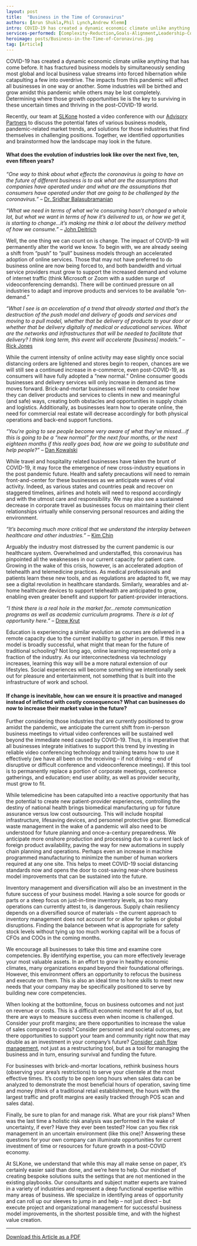 ```yaml
---
layout: post
title:  "Business in the Time of Coronavirus"
authors: [Arun Shukla,Phil Lynch,Andrew Klemm]
intro: COVID-19 has created a dynamic economic climate unlike anything that has come before. It has fractured business models by simultaneously sending most global and local business value streams into forced hibernation while catapulting a few into overdrive. The impacts from this pandemic will affect all businesses in one way or another. Some industries will be birthed and grow amidst this pandemic while others may be lost completely. Determining where those growth opportunities lie is the key to surviving in these uncertain times and thriving in the post-COVID-19 world. 
services-performed: [Complexity-Reduction,Goals-Alignment,Leadership-Coaching-and-Leadership-Facilitation,Operationalizing-Strategy,Innovation-Management]
heroimage: posts/Business-in-the-Time-of-Coronavirus.jpg
tag: [Article]
---
```

COVID-19 has created a dynamic economic climate unlike anything that has come before. It has fractured business models by simultaneously sending most global and local business value streams into forced hibernation while catapulting a few into overdrive. The impacts from this pandemic will affect all businesses in one way or another. Some industries will be birthed and grow amidst this pandemic while others may be lost completely. Determining where those growth opportunities lie is the key to surviving in these uncertain times and thriving in the post-COVID-19 world. 

Recently, our team at <a href="https://slkone.com/team/">SLKone</a> hosted a video conference with our <a href="https://slkone.com/advisory-partners/">Advisory Partners</a> to discuss the potential fates of various business models, pandemic-related market trends, and solutions for those industries that find themselves in challenging positions. Together, we identified opportunities and brainstormed how the landscape may look in the future.

#### What does the evolution of industries look like over the next five, ten, even fifteen years?

<i>“One way to think about what effects the coronavirus is going to have on the future of different business is to ask what are the assumptions that companies have operated under and what are the assumptions that consumers have operated under that are going to be challenged by the coronavirus.”</i> – <a href="https://slkone.com/advisors/Sridhar-Balasubramanian/">Dr. Sridhar Balasubramanian</a>

<i>“What we need in terms of what we’re consuming hasn’t changed a whole lot, but what we want in terms of how it’s delivered to us, or how we get it, is starting to change...it’s making me think a lot about the delivery method of how we consume.”</i> – <a href="https://slkone.com/advisors/John-Deitrich/">John Deitrich</a>

Well, the one thing we can count on is change. The impact of COVID-19 will permanently alter the world we know. To begin with, we are already seeing a shift from “push” to “pull” business models through an accelerated adoption of online services. Those that may not have preferred to do business online are now being forced to, and both bandwidth and virtual service providers must grow to support the increased demand and volume of internet traffic (think Microsoft or Zoom with a sudden surge of videoconferencing demands). There will be continued pressure on all industries to adapt and improve products and services to be available “on-demand.” 

<i>“What I see is an acceleration of a trend that already started and that’s the destruction of the push model and delivery of goods and services and moving to a pull model, whether that be delivery of products to your door or whether that be delivery digitally of medical or educational services. What are the networks and infrastructures that will be needed to facilitate that delivery? I think long term, this event will accelerate [business] models.”</i> – <a href="https://slkone.com/advisors/Rick-Jones/">Rick Jones</a>

While the current intensity of online activity may ease slightly once social distancing orders are lightened and stores begin to reopen, chances are we will still see a continued increase in e-commerce, even post-COVID-19, as consumers will have fully adopted a “new normal.” Online consumer goods businesses and delivery services will only increase in demand as time moves forward. Brick-and-mortar businesses will need to consider how they can deliver products and services to clients in new and meaningful (and safe) ways, creating both obstacles and opportunities in supply chain and logistics. Additionally, as businesses learn how to operate online, the need for commercial real estate will decrease accordingly for both physical operations and back-end support functions.

<i>“You’re going to see people become very aware of what they’ve missed…if this is going to be a “new normal” for the next four months, or the next eighteen months if this really goes bad, how are we going to substitute and help people?”</i> – <a href="https://slkone.com/advisors/Dan-Kowalski/">Dan Kowalski</a>

While travel and hospitality related businesses have taken the brunt of COVID-19, it may force the emergence of new cross-industry equations in the post pandemic future. Health and safety precautions will need to remain front-and-center for these businesses as we anticipate waves of viral activity. Indeed, as various states and countries peak and recover on staggered timelines, airlines and hotels will need to respond accordingly and with the utmost care and responsibility. We may also see a sustained decrease in corporate travel as businesses focus on maintaining their client relationships virtually while conserving personal resources and aiding the environment.

<i>“It’s becoming much more critical that we understand the interplay between healthcare and other industries.”</i> – <a href="https://slkone.com/advisors/Kim-Chin/">Kim Chin</a>  

Arguably the industry most distressed by the current pandemic is our healthcare system. Overwhelmed and understaffed, this coronavirus has pinpointed all the weaknesses in our current capacity for patient care. Growing in the wake of this crisis, however, is an accelerated adoption of telehealth and telemedicine practices. As medical professionals and patients learn these new tools, and as regulations are adapted to fit, we may see a digital revolution in healthcare standards. Similarly, wearables and at-home healthcare devices to support telehealth are anticipated to grow, enabling even greater benefit and support for patient-provider interactions.

<i>“I think there is a real hole in the market for…remote communication programs as well as academic curriculum programs. There is a lot of opportunity here.”</i> – <a href="https://slkone.com/advisors/Drew-Krut/">Drew Krut</a>

Education is experiencing a similar evolution as courses are delivered in a remote capacity due to the current inability to gather in person. If this new model is broadly successful, what might that mean for the future of traditional schooling? Not long ago, online learning represented only a fraction of the industry. As our interconnectedness via technology increases, learning this way will be a more natural extension of our lifestyles. Social experiences will become something we intentionally seek out for pleasure and entertainment, not something that is built into the infrastructure of work and school. 

#### If change is inevitable, how can we ensure it is proactive and managed instead of inflicted with costly consequences? What can businesses do now to increase their market value in the future?

Further considering those industries that are currently positioned to grow amidst the pandemic, we anticipate the current shift from in-person business meetings to virtual video conferences will be sustained well beyond the immediate need caused by COVID-19. Thus, it is imperative that all businesses integrate initiatives to support this trend by investing in reliable video conferencing technology and training teams how to use it effectively (we have all been on the receiving – if not driving – end of disruptive or difficult conference and videoconference meetings). If this tool is to permanently replace a portion of corporate meetings, conference gatherings, and education; end user ability, as well as provider security, must grow to fit. 

While telemedicine has been catapulted into a reactive opportunity that has the potential to create new patient-provider experiences, controlling the destiny of national health brings biomedical manufacturing up for future assurance versus low cost outsourcing. This will include hospital infrastructure, lifesaving devices, and personnel protective gear. Biomedical waste management in the wake of a pandemic will also need to be understood for future planning and once-a-century preparedness. We anticipate more onshore production and processing due to a current lack of foreign product availability, paving the way for new automations in supply chain planning and operations. Perhaps even an increase in machine programmed manufacturing to minimize the number of human workers required at any one site. This helps to meet COVID-19 social distancing standards now and opens the door to cost-saving near-shore business model improvements that can be sustained into the future.  

Inventory management and diversification will also be an investment in the future success of your business model. Having a sole source for goods or parts or a steep focus on just-in-time inventory levels, as too many operations can currently attest to, is dangerous. Supply chain resiliency depends on a diversified source of materials – the current approach to inventory management does not account for or allow for spikes or global disruptions. Finding the balance between what is appropriate for safety stock levels without tying up too much working capital will be a focus of CFOs and COOs in the coming months.  

We encourage all businesses to take this time and examine core competencies. By identifying expertise, you can more effectively leverage your most valuable assets. In an effort to grow in healthy economic climates, many organizations expand beyond their foundational offerings. However, this environment offers an opportunity to refocus the business and execute on them. This is also an ideal time to hone skills to meet new needs that your company may be specifically positioned to serve by building new core competencies. 

When looking at the bottomline, focus on business outcomes and not just on revenue or costs. This is a difficult economic moment for all of us, but there are ways to measure success even when income is challenged. Consider your profit margins; are there opportunities to increase the value of sales compared to costs? Consider personnel and societal outcomes; are there opportunities to support your team and community right now that may double as an investment in your company’s future? <a href="https://slkone.com/What-Does-Cash-Management-Actually-Mean/">Consider cash flow management</a>, not just as a restructuring tool, but as a tool for managing the business and in turn, ensuring survival and funding the future. 

For businesses with brick-and-mortar locations, rethink business hours (observing your area’s restrictions) to serve your clientele at the most effective times. It’s costly to be open long hours when sales data can be analyzed to demonstrate the most beneficial hours of operation, saving time and money (think of a traditional retail establishment, the hours with the largest traffic and profit margins are easily tracked through POS scan and sales data). 

Finally, be sure to plan for and manage risk. What are your risk plans? When was the last time a holistic risk analysis was performed in the wake of uncertainty, if ever? Have they ever been tested? How can you flex risk management in an uncertain environment (like this one)? Answering these questions for your own company can illuminate opportunities for current investment of time or resources for future growth in a post-COVID economy.

At SLKone, we understand that while this may all make sense on paper, it’s certainly easier said than done, and we’re here to help. Our mindset of creating bespoke solutions suits the settings that are not mentioned in the existing playbooks. Our consultants and subject matter experts are trained in a variety of industries and represent a deep functional expertise within many areas of business. We specialize in identifying areas of opportunity and can roll up our sleeves to jump in and help – not just direct – but execute project and organizational management for successful business model improvements, in the shortest possible time, and with the highest value creation.

___

<a href="https://slkone.com/files/SLKone_Article_Business-in-the-Time-of-Coronavirus_2020.pdf" class="btn-filled">Download this Article as a PDF</a>

